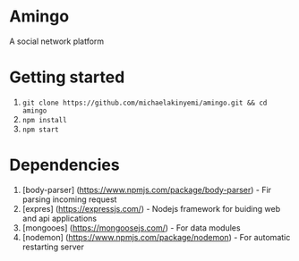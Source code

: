 # Amingo

A social network platform

# Getting started

1. `git clone https://github.com/michaelakinyemi/amingo.git && cd amingo`
2. `npm install`
3. `npm start`

# Dependencies 

1. [body-parser] (https://www.npmjs.com/package/body-parser) - Fir parsing incoming request
2. [expres] (https://expressjs.com/) - Nodejs framework for buiding web and api applications
3. [mongooes] (https://mongoosejs.com/) - For data modules
4. [nodemon] (https://www.npmjs.com/package/nodemon) - For automatic restarting server